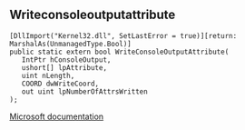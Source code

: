 ## Writeconsoleoutputattribute

```
[DllImport("Kernel32.dll", SetLastError = true)][return: MarshalAs(UnmanagedType.Bool)]
public static extern bool WriteConsoleOutputAttribute(
   IntPtr hConsoleOutput,
   ushort[] lpAttribute,
   uint nLength,
   COORD dwWriteCoord,
   out uint lpNumberOfAttrsWritten
);
```

[Microsoft documentation](https://docs.microsoft.com/en-us/windows/console/writeconsoleoutputattribute)
